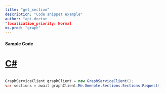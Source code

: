 ```yaml
---
title: "get_section"
description: "Code snippet example" 
author: "api-doctor
"localization_priority: Normal
ms.prod: "graph"
--- 
```

#### Sample Code
# [C#](#tab/Csharp)

```C#

GraphServiceClient graphClient = new GraphServiceClient();
var sections = await graphClient.Me.Onenote.Sections.Sections.Request().GetAsync();

```